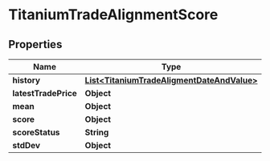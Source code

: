 

# TitaniumTradeAlignmentScore


## Properties

| Name | Type | Description | Notes |
|------------ | ------------- | ------------- | -------------|
|**history** | [**List&lt;TitaniumTradeAligmentDateAndValue&gt;**](TitaniumTradeAligmentDateAndValue.md) |  |  [optional] |
|**latestTradePrice** | **Object** |  |  [optional] |
|**mean** | **Object** |  |  [optional] |
|**score** | **Object** |  |  [optional] |
|**scoreStatus** | **String** |  |  [optional] |
|**stdDev** | **Object** |  |  [optional] |



